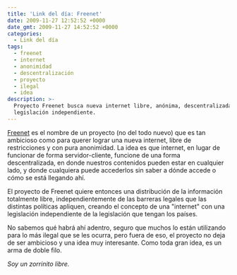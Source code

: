 ```yaml
---
title: 'Link del día: Freenet'
date: 2009-11-27 12:52:52 +0000
date_gmt: 2009-11-27 14:52:52 +0000
categories:
  - Link del día
tags:
  - freenet
  - internet
  - anonimidad
  - descentralización
  - proyecto
  - ilegal
  - idea
description: >-
  Proyecto Freenet busca nueva internet libre, anónima, descentralizada, con
  legislación independiente.
---
```



[Freenet](http://freenetproject.org/) es el nombre de un proyecto (no del todo nuevo) que es tan ambicioso como para querer lograr una nueva internet, libre de restricciones y con pura anonimidad. La idea es que internet, en lugar de funcionar de forma servidor-cliente, funcione de una forma descentralizada, en donde nuestros contenidos pueden estar en cualquier lado, y donde cualquiera puede accederlos sin saber a dónde accede o cómo se está llegando ahí.

El proyecto de Freenet quiere entonces una distribución de la información totalmente libre, independientemente de las barreras legales que las distintas políticas apliquen, creando el concepto de una "internet" con una legislación independiente de la legislación que tengan los países.

No sabemos qué habrá ahí adentro, seguro que muchos lo están utilizando para lo más ilegal que se les ocurra, pero fuera de eso, el proyecto no deja de ser ambicioso y una idea muy interesante. Como toda gran idea, es un arma de doble filo.

_Soy un zorrinito libre._
